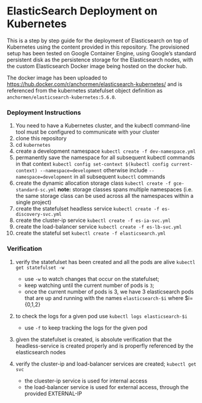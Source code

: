 # ElasticSearch Deployment on Kubernetes


This is a step by step guide for the deployment of Elasticsearch on top of Kubernetes using the content provided in this repository. The provisioned setup has been tested on Google Container Engine, using Google’s standard persistent disk as the persistence storage for the Elasticsearch nodes, with the custom Elasticsearch Docker image being hosted on the docker hub.

The docker image has been uploaded to https://hub.docker.com/r/anchormen/elasticsearch-kubernetes/ and is referenced from the kubernetes statefulset object definition as ```anchormen/elasticsearch-kubernetes:5.6.0```.

### Deployment Instructions
1. You need to have a Kubernetes cluster, and the kubectl command-line tool must be configured to communicate with your cluster
2. clone this repository
3. cd ```kubernetes```
4. create a development namespace ```kubectl create -f dev-namespace.yml```
5. permanently save the namespace for all subsequent kubectl commands in that context ```kubectl config set-context $(kubectl config current-context) --namespace=development``` otherwise include ```--namespace=development``` in all subsequent ```kubectl``` commands
6. create the dynamic allocation storage class ```kubectl create -f gce-standard-sc.yml```
**note:** storage classes spans multiple namespaces (i.e. the same storage class can be used across all the namespaces within a single project)
7. create the statefulset headless service ```kubectl create -f es-discovery-svc.yml```
8. create the cluster-ip service ```kubectl create -f es-ia-svc.yml```
9. create the load-balancer service ```kubectl create -f es-lb-svc.yml```
10. create the stateful set ```kubectl create -f elasticsearch.yml```

### Verification
1. verify the statefulset has been created and all the pods are alive ```kubectl get statefulset -w```
	- use ```-w``` to watch changes that occur on the statefulset; 
	- keep watching until the current number of pods is ```3```; 
	- once the current number of pods is 3, we have 3 elasticsearch pods that are up and running with the names ```elasticsearch-$i``` where $i={0,1,2}

2. to check the logs for a given pod use ```kubectl logs elasticsearch-$i```
	- use ```-f``` to keep tracking the logs for the given pod
	
3. given the statefulset is created, is absolute verification that the headless-service is created properly and is properfly referenced by the elasticsearch nodes

4. verify the cluster-ip and load-balancer services are created; ```kubectl get svc``` 
	- the cluester-ip service is used for internal access 
    - the load-balancer service is used for external access, through the provided EXTERNAL-IP
